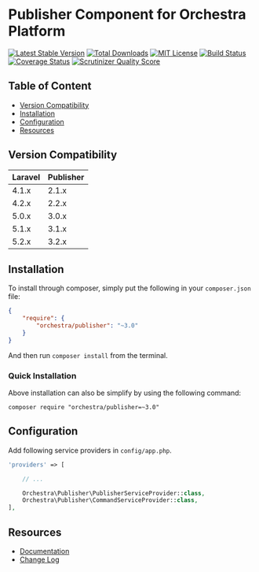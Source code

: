 Publisher Component for Orchestra Platform
==============

[![Latest Stable Version](https://img.shields.io/github/release/orchestral/publisher.svg?style=flat-square)](https://packagist.org/packages/orchestra/publisher)
[![Total Downloads](https://img.shields.io/packagist/dt/orchestra/publisher.svg?style=flat-square)](https://packagist.org/packages/orchestra/publisher)
[![MIT License](https://img.shields.io/packagist/l/orchestra/publisher.svg?style=flat-square)](https://packagist.org/packages/orchestra/publisher)
[![Build Status](https://img.shields.io/travis/orchestral/publisher/3.2.svg?style=flat-square)](https://travis-ci.org/orchestral/publisher)
[![Coverage Status](https://img.shields.io/coveralls/orchestral/publisher/3.2.svg?style=flat-square)](https://coveralls.io/r/orchestral/publisher?branch=3.2)
[![Scrutinizer Quality Score](https://img.shields.io/scrutinizer/g/orchestral/publisher/3.2.svg?style=flat-square)](https://scrutinizer-ci.com/g/orchestral/publisher/)

## Table of Content

* [Version Compatibility](#version-compatibility)
* [Installation](#installation)
* [Configuration](#configuration)
* [Resources](#resources)

## Version Compatibility

Laravel    | Publisher
:----------|:----------
 4.1.x     | 2.1.x
 4.2.x     | 2.2.x
 5.0.x     | 3.0.x
 5.1.x     | 3.1.x
 5.2.x     | 3.2.x

## Installation

To install through composer, simply put the following in your `composer.json` file:

```json
{
	"require": {
		"orchestra/publisher": "~3.0"
	}
}
```

And then run `composer install` from the terminal.

### Quick Installation

Above installation can also be simplify by using the following command:

    composer require "orchestra/publisher=~3.0"

## Configuration

Add following service providers in `config/app.php`.

```php
'providers' => [

	// ...

	Orchestra\Publisher\PublisherServiceProvider::class,
    Orchestra\Publisher\CommandServiceProvider::class,
],
```

## Resources

* [Documentation](http://orchestraplatform.com/docs/latest/components/publisher)
* [Change Log](http://orchestraplatform.com/docs/latest/components/publisher/changes#v3-2)
